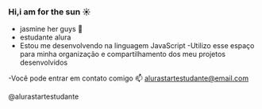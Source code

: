 ### Hi,i am for the sun ☀️

- jasmine her guys 💋
- estudante alura
- Estou me desenvolvendo na linguagem JavaScript
-Utilizo esse espaço para minha organização e compartilhamento dos meu projetos desenvolvidos

-Você pode entrar em contato comigo 📫
alurastartestudante@email.com

@alurastartestudante

